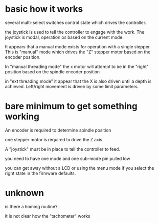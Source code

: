 #  basic how it works

several multi-select switches control state which drives the controller.  

the joystick is used to tell the controller to engage with the work.  The joystick is modal, operation os based on the current mode.

It appears that a manual mode exists for operation with a single stepper.  This is "manual" mode which drives the "Z" stepper motor based on the encoder position.

In "manual threading mode" the x motor will attempt to be in the "right" position based on the spindle encoder position

in "ext threading mode" it appear that the X is also driven until a depth is achieved.  Left/right movement is driven by some limit parameters.  

#  bare minimum to get something working

An encoder is required to determine spindle position

one stepper motor is required to drive the Z axis.

A "joystick" must be in place to tell the controller to feed.

you need to have one mode and one sub-mode pin pulled low

you can get away without a LCD or using the menu mode if you select the right state in the firmware defaults.

# unknown

is there a homing routine?

it is not clear how the "tachometer" works







